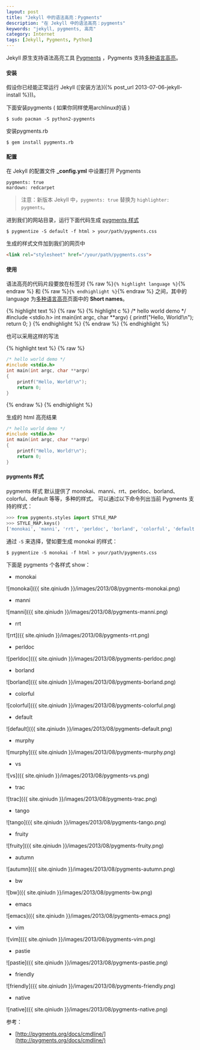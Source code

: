 ```yaml
---
layout: post
title: "Jekyll 中的语法高亮：Pygments"
description: "在 Jekyll 中的语法高亮：pygments"
keywords: "jekyll, pygments, 高亮"
category: Internet
tags: [Jekyll, Pygments, Python]
---
```


Jekyll 原生支持语法高亮工具 [Pygments](http://pygments.org/) ，Pygments 支持[多种语言高亮](http://pygments.org/docs/lexers/)。

#### 安装

假设你已经能正常运行 Jekyll ([安装方法]({% post_url 2013-07-06-jekyll-install %}))。

下面安装pygments ( 如果你同样使用archlinux的话 )

    $ sudo pacman -S python2-pygments

<!-- more -->
安装pygments.rb

    $ gem install pygments.rb

#### 配置

在 Jekyll 的配置文件 **_config.yml** 中设置打开 Pygments

    pygments: true
    mardown: redcarpet

> 注意：新版本 Jekyll 中，`pygments: true` 替换为 `highlighter: pygments`。

进到我们的网站目录，运行下面代码生成 [pygments 样式](#pygments)

    $ pygmentize -S default -f html > your/path/pygments.css

生成的样式文件加到我们的网页中

```html
<link rel="stylesheet" href="/your/path/pygments.css">
```

#### 使用

语法高亮的代码片段要放在标签对 {% raw %}`{% highlight language %}`{% endraw %} 和 {% raw %}`{% endhighlight %}`{% endraw %} 之间，其中的 language 为[多种语言高亮](http://pygments.org/docs/lexers/)页面中的 **Short names**。

{% highlight text %}
{% raw %}
{% highlight c %}
/* hello world demo */
#include <stdio.h>
int main(int argc, char **argv)
{
    printf("Hello, World!\n");
    return 0;
}
{% endhighlight %}
{% endraw %}
{% endhighlight %}

也可以采用这样的写法

{% highlight text %}
{% raw %}
```c
/* hello world demo */
#include <stdio.h>
int main(int argc, char **argv)
{
    printf("Hello, World!\n");
    return 0;
}
```
{% endraw %}
{% endhighlight %}

生成的 html 高亮结果

```c
/* hello world demo */
#include <stdio.h>
int main(int argc, char **argv)
{
    printf("Hello, World!\n");
    return 0;
}
```

#### pygments 样式

<span id=pygments>pygments 样式</span> 默认提供了 monokai、manni、rrt、perldoc、borland、colorful、default 等等，多种的样式。 可以通过以下命令列出当前 Pygments 支持的样式：

```python
>>> from pygments.styles import STYLE_MAP
>>> STYLE_MAP.keys()
['monokai', 'manni', 'rrt', 'perldoc', 'borland', 'colorful', 'default', 'murphy', 'vs', 'trac', 'tango', 'fruity', 'autumn', 'bw', 'emacs', 'vim', 'pastie', 'friendly', 'native']
```

通过 `-S` 来选择，譬如要生成 monokai 的样式：

    $ pygmentize -S monokai -f html > your/path/pygments.css

下面是 pygments 个各样式 show：

- monokai

![monokai]({{ site.qiniudn }}/images/2013/08/pygments-monokai.png)

- manni

![manni]({{ site.qiniudn }}/images/2013/08/pygments-manni.png)

- rrt

![rrt]({{ site.qiniudn }}/images/2013/08/pygments-rrt.png)

- perldoc

![perldoc]({{ site.qiniudn }}/images/2013/08/pygments-perldoc.png)

- borland

![borland]({{ site.qiniudn }}/images/2013/08/pygments-borland.png)

- colorful

![colorful]({{ site.qiniudn }}/images/2013/08/pygments-colorful.png)

- default

![default]({{ site.qiniudn }}/images/2013/08/pygments-default.png)

- murphy

![murphy]({{ site.qiniudn }}/images/2013/08/pygments-murphy.png)

- vs

![vs]({{ site.qiniudn }}/images/2013/08/pygments-vs.png)

- trac

![trac]({{ site.qiniudn }}/images/2013/08/pygments-trac.png)

- tango

![tango]({{ site.qiniudn }}/images/2013/08/pygments-tango.png)

- fruity

![fruity]({{ site.qiniudn }}/images/2013/08/pygments-fruity.png)

- autumn

![autumn]({{ site.qiniudn }}/images/2013/08/pygments-autumn.png)

- bw

![bw]({{ site.qiniudn }}/images/2013/08/pygments-bw.png)

- emacs

![emacs]({{ site.qiniudn }}/images/2013/08/pygments-emacs.png)

- vim

![vim]({{ site.qiniudn }}/images/2013/08/pygments-vim.png)

- pastie

![pastie]({{ site.qiniudn }}/images/2013/08/pygments-pastie.png)

- friendly

![friendly]({{ site.qiniudn }}/images/2013/08/pygments-friendly.png)

- native

![native]({{ site.qiniudn }}/images/2013/08/pygments-native.png)

参考：

* [http://pygments.org/docs/cmdline/](http://pygments.org/docs/cmdline/)
